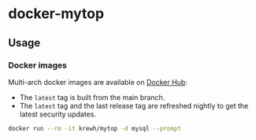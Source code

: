 # docker-mytop

## Usage

### Docker images

Multi-arch docker images are available on [Docker Hub](https://hub.docker.com/r/krewh/mytop):

* The `latest` tag is built from the main branch.  
* The `latest` tag and the last release tag are refreshed nightly to get the latest security updates.

```bash
docker run --rm -it krewh/mytop -d mysql --prompt
```
